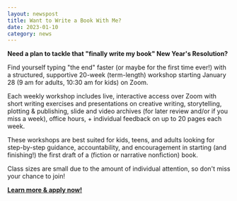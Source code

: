 ```yaml
---
layout: newspost
title: Want to Write a Book With Me?
date: 2023-01-10
category: news
---
```


**Need a plan to tackle that "finally write my book" New Year's Resolution?**

Find yourself typing "the end" faster (or maybe for the first time ever!) with a structured, supportive 20-week (term-length) workshop starting January 28 (9 am for adults, 10:30 am for kids) on Zoom.

Each weekly workshop includes live, interactive access over Zoom with short writing exercises and presentations on creative writing, storytelling, plotting & publishing, slide and video archives (for later review and/or if you miss a week), office hours, + individual feedback on up to 20 pages each week.

These workshops are best suited for kids, teens, and adults looking for step-by-step guidance, accountability, and encouragement in starting (and finishing!) the first draft of a (fiction or narrative nonfiction) book.

Class sizes are small due to the amount of individual attention, so don't miss your chance to join!

[**Learn more & apply now!**](https://mailchi.mp/b859745a22e4/spring-2023-workshops)
